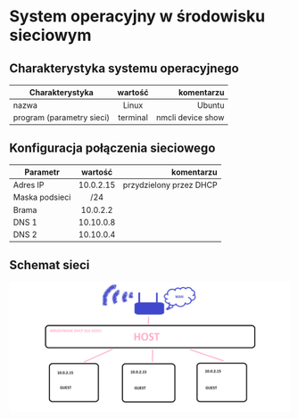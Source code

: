 System operacyjny w środowisku sieciowym
=========================================

Charakterystyka systemu operacyjnego
------------------------------------

| Charakterystyka | wartość           | komentarzu |
| ------------- |:-------------:| -----:|
| nazwa      |Linux | Ubuntu |
| program (parametry sieci)      |terminal |nmcli device show   |


Konfiguracja połączenia sieciowego
----------------------------------

| Parametr | wartość           | komentarzu |
| ------------- |:-------------:| -----:|
| Adres IP      | 10.0.2.15 | przydzielony przez DHCP |
| Maska podsieci      | /24 |  |
| Brama      | 10.0.2.2 |  |
| DNS 1      |10.10.0.8  |  |
| DNS 2      |10.10.0.4 |  |

Schemat sieci
-------------

![alt schemat](MASZYNA.png)
